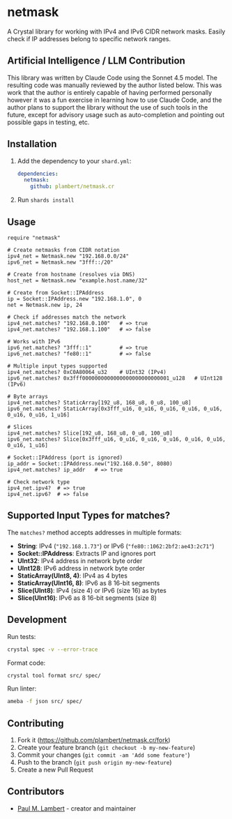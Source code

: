# netmask

A Crystal library for working with IPv4 and IPv6 CIDR network masks. Easily check if IP addresses belong to specific network ranges.

## Artificial Intelligence / LLM Contribution

This library was written by Claude Code using the Sonnet 4.5 model.  The resulting code was manually reviewed by the author listed below.  This was work that the author is entirely capable of having performed personally however it was a fun exercise in learning how to use Claude Code, and the author plans to support the library without the use of such tools in the future, except for advisory usage such as auto-completion and pointing out possible gaps in testing, etc.

## Installation

1. Add the dependency to your `shard.yml`:

   ```yaml
   dependencies:
     netmask:
       github: plambert/netmask.cr
   ```

2. Run `shards install`

## Usage

```crystal
require "netmask"

# Create netmasks from CIDR notation
ipv4_net = Netmask.new "192.168.0.0/24"
ipv6_net = Netmask.new "3fff::/20"

# Create from hostname (resolves via DNS)
host_net = Netmask.new "example.host.name/32"

# Create from Socket::IPAddress
ip = Socket::IPAddress.new "192.168.1.0", 0
net = Netmask.new ip, 24 

# Check if addresses match the network
ipv4_net.matches? "192.168.0.100"   # => true
ipv4_net.matches? "192.168.1.100"   # => false

# Works with IPv6
ipv6_net.matches? "3fff::1"         # => true
ipv6_net.matches? "fe80::1"         # => false

# Multiple input types supported
ipv4_net.matches? 0xC0A80064_u32    # UInt32 (IPv4)
ipv6_net.matches? 0x3fff0000000000000000000000000001_u128   # UInt128 (IPv6)

# Byte arrays
ipv4_net.matches? StaticArray[192_u8, 168_u8, 0_u8, 100_u8] 
ipv6_net.matches? StaticArray[0x3fff_u16, 0_u16, 0_u16, 0_u16, 0_u16, 0_u16, 0_u16, 1_u16] 

# Slices
ipv4_net.matches? Slice[192_u8, 168_u8, 0_u8, 100_u8] 
ipv6_net.matches? Slice[0x3fff_u16, 0_u16, 0_u16, 0_u16, 0_u16, 0_u16, 0_u16, 1_u16] 

# Socket::IPAddress (port is ignored)
ip_addr = Socket::IPAddress.new("192.168.0.50", 8080)
ipv4_net.matches? ip_addr   # => true

# Check network type
ipv4_net.ipv4?  # => true
ipv4_net.ipv6?  # => false
```

## Supported Input Types for matches?

The `matches?` method accepts addresses in multiple formats:

- **String**: IPv4 (`"192.168.1.73"`) or IPv6 (`"fe80::1062:2bf2:ae43:2c71"`)
- **Socket::IPAddress**: Extracts IP and ignores port
- **UInt32**: IPv4 address in network byte order
- **UInt128**: IPv6 address in network byte order
- **StaticArray(UInt8, 4)**: IPv4 as 4 bytes
- **StaticArray(UInt16, 8)**: IPv6 as 8 16-bit segments
- **Slice(UInt8)**: IPv4 (size 4) or IPv6 (size 16) as bytes
- **Slice(UInt16)**: IPv6 as 8 16-bit segments (size 8)

## Development

Run tests:
```bash
crystal spec -v --error-trace
```

Format code:
```bash
crystal tool format src/ spec/
```

Run linter:
```bash
ameba -f json src/ spec/
```

## Contributing

1. Fork it (<https://github.com/plambert/netmask.cr/fork>)
2. Create your feature branch (`git checkout -b my-new-feature`)
3. Commit your changes (`git commit -am 'Add some feature'`)
4. Push to the branch (`git push origin my-new-feature`)
5. Create a new Pull Request

## Contributors

- [Paul M. Lambert](https://github.com/plambert) - creator and maintainer
